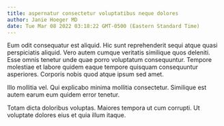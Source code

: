 ```yaml
---
title: aspernatur consectetur voluptatibus neque dolores
author: Janie Hoeger MD
date: Tue Mar 08 2022 03:18:22 GMT-0500 (Eastern Standard Time)
---
```

Eum odit consequatur est aliquid. Hic sunt reprehenderit sequi atque quasi perspiciatis aliquid. Vero autem cumque veritatis similique quos deleniti. Esse omnis tenetur unde quae porro voluptatum consequuntur. Tempore molestiae et labore quidem eaque tempore quisquam consequuntur asperiores. Corporis nobis quod atque ipsum sed amet.

 Illo mollitia vel. Qui explicabo minima mollitia consectetur. Similique est autem earum eum quidem error tenetur.

 Totam dicta doloribus voluptas. Maiores tempora ut cum corrupti. Ut voluptate dolores eius et quia illum itaque.
